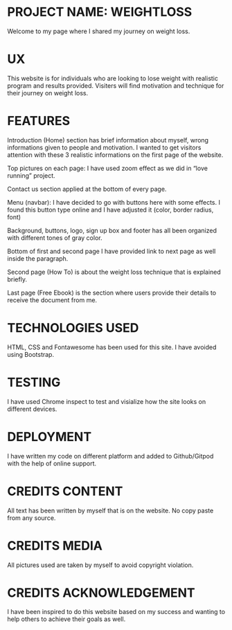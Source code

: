 # PROJECT NAME: WEIGHTLOSS
 
Welcome to my page where I shared my journey on weight loss. 

# UX 
This website is for individuals who are looking to lose weight with realistic program and results provided. Visiters will find motivation and technique for their journey on weight loss. 

# FEATURES
Introduction (Home) section has brief information about myself, wrong informations given to people and motivation. I wanted to get visitors attention with these 3 realistic informations on the first page of the website.

Top pictures on each page: I have used zoom effect as we did in “love running” project.

Contact us section applied at the bottom of every page.

Menu (navbar): I have decided to go with buttons here with some effects. I found this button type online and I have adjusted it (color, border radius, font) 

Background, buttons, logo, sign up box and footer has all been organized with different tones of gray color.

Bottom of first and second page I have provided link to next page as well inside the paragraph.


Second page (How To) is about the weight loss technique that is explained briefly. 

Last page (Free Ebook) is the section where users provide their details to receive the document from me.

# TECHNOLOGIES USED

HTML, CSS and Fontawesome has been used for this site. I have avoided using Bootstrap.

# TESTING

I have used Chrome inspect to test and visialize how the site looks on different devices.

# DEPLOYMENT

I have written my code on different platform and added to Github/Gitpod with the help of online support.

# CREDITS CONTENT
All text has been written by myself that is on the website. No copy paste from any source.

# CREDITS MEDIA

All pictures used are taken by myself to avoid copyright violation.

# CREDITS ACKNOWLEDGEMENT

I have been inspired to do this website based on my success and wanting to help others to achieve their goals as well.





